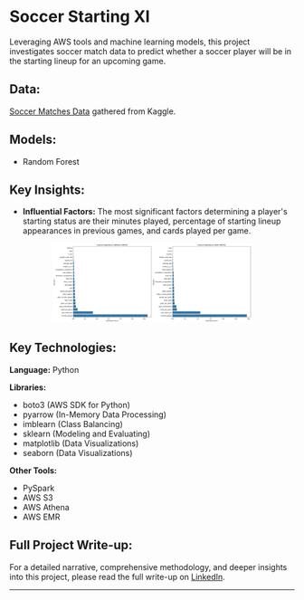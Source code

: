 # Soccer Starting XI
Leveraging AWS tools and machine learning models, this project investigates soccer match data to predict whether a soccer player will be in the starting lineup for an upcoming game.

## Data:
[Soccer Matches Data](https://www.kaggle.com/datasets/davidcariboo/player-scores) gathered from Kaggle.

## Models:
-	Random Forest

## Key Insights:
-	**Influential Factors:** The most significant factors determining a player's starting status are their minutes played, percentage of starting lineup appearances in previous games, and cards played per game. 
<p align="center">
  <img src="Visualizations/FeatureImportance.png" width="70%" alt="Horizontal Bar Charts showing Feature Importance.">
</p>

## Key Technologies:
**Language:** Python

**Libraries:**
- boto3 (AWS SDK for Python)
- pyarrow (In-Memory Data Processing)
- imblearn (Class Balancing)
- sklearn (Modeling and Evaluating)
- matplotlib (Data Visualizations)
- seaborn (Data Visualizations)

**Other Tools:**
- PySpark
- AWS S3
- AWS Athena
- AWS EMR

## Full Project Write-up:
For a detailed narrative, comprehensive methodology, and deeper insights into this project, please read the full write-up on [LinkedIn](https://www.linkedin.com/in/gaelmotahernandez/details/projects/1733244193743/single-media-viewer/?profileId=ACoAAD0sr1oBRU-g7rHenPy0sFhxgU6vSvExSdU).

---
